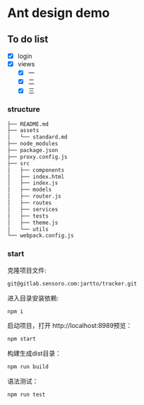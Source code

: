 # Ant design  demo

## To do list
-   [x] login
-   [x] views
    -   [x] 一
    -   [x] 二
    -   [x] 三

### structure
```bash
├── README.md
├── assets
│   └── standard.md
├── node_modules
├── package.json
├── proxy.config.js
├── src
│   ├── components
│   ├── index.html
│   ├── index.js
│   ├── models
│   ├── router.js
│   ├── routes
│   ├── services
│   ├── tests
│   ├── theme.js
│   └── utils
└── webpack.config.js
```

### start
克隆项目文件:
```bash
git@gitlab.sensoro.com:jartto/tracker.git
```

进入目录安装依赖:
```bash
npm i
```

启动项目，打开 http://localhost:8989预览：
```bash
npm start
```

构建生成dist目录：
```bash
npm run build
```

语法测试：
```bash
npm run test
```